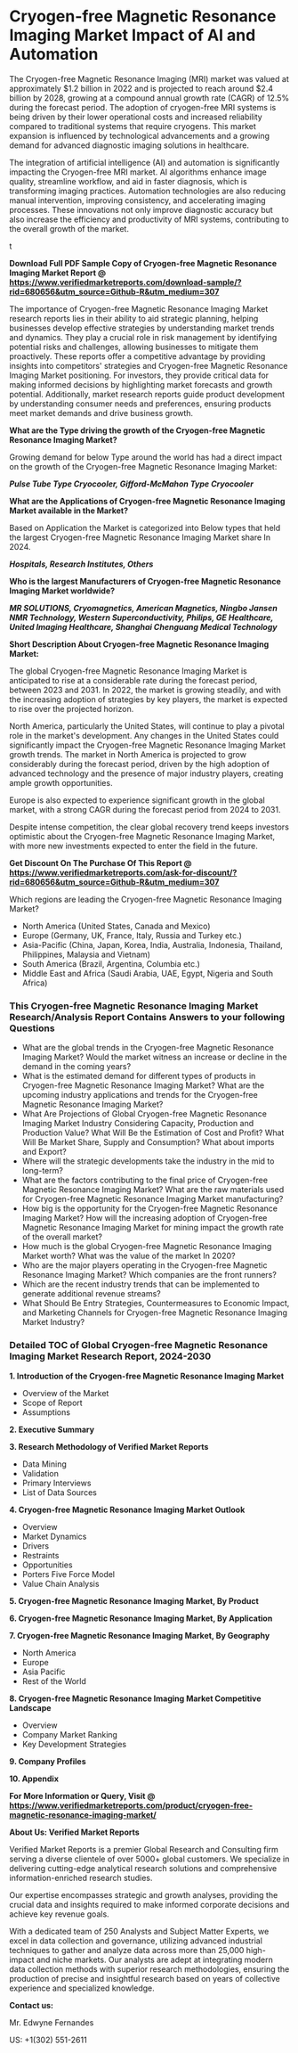 <meta name="title" content="Global Cryogen-free Magnetic Resonance Imaging Market Impact of AI and Automation"><meta name="description" content="The Cryogen-free Magnetic Resonance Imaging (MRI) market was valued at approximately $1.2 billion in 2022 and is projected to reach around $2.4 billion by 2028, growin"><meta name="title" content="Cryogen-free Magnetic Resonance Imaging Market Size, Share, Scope, Trends, Growth, Opportunities, Analysis, Forecast"><h1>Cryogen-free Magnetic Resonance Imaging Market Impact of AI and Automation</h1><p>The Cryogen-free Magnetic Resonance Imaging (MRI) market was valued at approximately $1.2 billion in 2022 and is projected to reach around $2.4 billion by 2028, growing at a compound annual growth rate (CAGR) of 12.5% during the forecast period. The adoption of cryogen-free MRI systems is being driven by their lower operational costs and increased reliability compared to traditional systems that require cryogens. This market expansion is influenced by technological advancements and a growing demand for advanced diagnostic imaging solutions in healthcare.</p><p>The integration of artificial intelligence (AI) and automation is significantly impacting the Cryogen-free MRI market. AI algorithms enhance image quality, streamline workflow, and aid in faster diagnosis, which is transforming imaging practices. Automation technologies are also reducing manual intervention, improving consistency, and accelerating imaging processes. These innovations not only improve diagnostic accuracy but also increase the efficiency and productivity of MRI systems, contributing to the overall growth of the market.</p>t</p><p id="" class=""><strong>Download Full PDF Sample Copy of Cryogen-free Magnetic Resonance Imaging Market Report @ <a href="https://www.verifiedmarketreports.com/download-sample/?rid=680656&utm_source=Github-R&utm_medium=307" target="_blank">https://www.verifiedmarketreports.com/download-sample/?rid=680656&utm_source=Github-R&utm_medium=307</a></strong></p><p>The importance of&nbsp;Cryogen-free Magnetic Resonance Imaging Market research reports lies in their ability to aid strategic planning, helping businesses develop effective strategies by understanding market trends and dynamics. They play a crucial role in risk management by identifying potential risks and challenges, allowing businesses to mitigate them proactively. These reports offer a competitive advantage by providing insights into competitors' strategies and Cryogen-free Magnetic Resonance Imaging Market positioning. For investors, they provide critical data for making informed decisions by highlighting market forecasts and growth potential. Additionally, market research reports guide product development by understanding consumer needs and preferences, ensuring products meet market demands and drive business growth.</p><p><strong>What are the&nbsp;Type driving the growth of the Cryogen-free Magnetic Resonance Imaging Market?</strong></p><p id="" class="">Growing demand for below Type around the world has had a direct impact on the growth of the Cryogen-free Magnetic Resonance Imaging Market:</p><em><strong>Pulse Tube Type Cryocooler, Gifford-McMahon Type Cryocooler</strong></em></p><strong>What are the&nbsp;Applications&nbsp;of Cryogen-free Magnetic Resonance Imaging Market available in the Market?</strong></p><p id="" class="">Based on Application the Market is categorized into Below types that held the largest Cryogen-free Magnetic Resonance Imaging Market share In 2024.</p><em><strong>Hospitals, Research Institutes, Others</strong></em></p><strong>Who is the largest Manufacturers of Cryogen-free Magnetic Resonance Imaging Market worldwide?</strong></p><p><em><strong>MR SOLUTIONS, Cryomagnetics, American Magnetics, Ningbo Jansen NMR Technology, Western Superconductivity, Philips, GE Healthcare, United Imaging Healthcare, Shanghai Chenguang Medical Technology</strong></em></p><p id="" class=""><strong>Short Description About Cryogen-free Magnetic Resonance Imaging Market:</strong></p><p>The global Cryogen-free Magnetic Resonance Imaging Market is anticipated to rise at a considerable rate during the forecast period, between 2023 and 2031. In 2022, the market is growing steadily, and with the increasing adoption of strategies by key players, the market is expected to rise over the projected horizon.</p><p>North America, particularly the United States, will continue to play a pivotal role in the market's development. Any changes in the United States could significantly impact the Cryogen-free Magnetic Resonance Imaging Market growth trends. The market in North America is projected to grow considerably during the forecast period, driven by the high adoption of advanced technology and the presence of major industry players, creating ample growth opportunities.</p><p>Europe is also expected to experience significant growth in the global market, with a strong CAGR during the forecast period from 2024 to 2031.</p><p>Despite intense competition, the clear global recovery trend keeps investors optimistic about the Cryogen-free Magnetic Resonance Imaging Market, with more new investments expected to enter the field in the future.</p><p id="" class=""><strong>Get Discount On The Purchase Of This Report @ <a href="https://www.verifiedmarketreports.com/ask-for-discount/?rid=680656&utm_source=Github-R&utm_medium=307" target="_blank">https://www.verifiedmarketreports.com/ask-for-discount/?rid=680656&utm_source=Github-R&utm_medium=307</a></strong></p>Which regions are leading the Cryogen-free Magnetic Resonance Imaging Market?</p><ul><li>North America (United States, Canada and Mexico)</li><li>Europe (Germany, UK, France, Italy, Russia and Turkey etc.)</li><li>Asia-Pacific (China, Japan, Korea, India, Australia, Indonesia, Thailand, Philippines, Malaysia and Vietnam)</li><li>South America (Brazil, Argentina, Columbia etc.)</li><li>Middle East and Africa (Saudi Arabia, UAE, Egypt, Nigeria and South Africa)</li></ul><h3 id="" class="">This Cryogen-free Magnetic Resonance Imaging Market Research/Analysis Report Contains Answers to your following Questions</h3><ul><li>What are the global trends in the Cryogen-free Magnetic Resonance Imaging Market? Would the market witness an increase or decline in the demand in the coming years?</li><li>What is the estimated demand for different types of products in Cryogen-free Magnetic Resonance Imaging Market? What are the upcoming industry applications and trends for the Cryogen-free Magnetic Resonance Imaging Market?</li><li>What Are Projections of Global Cryogen-free Magnetic Resonance Imaging Market Industry Considering Capacity, Production and Production Value? What Will Be the Estimation of Cost and Profit? What Will Be Market Share, Supply and Consumption? What about imports and Export?</li><li>Where will the strategic developments take the industry in the mid to long-term?</li><li>What are the factors contributing to the final price of Cryogen-free Magnetic Resonance Imaging Market? What are the raw materials used for Cryogen-free Magnetic Resonance Imaging Market manufacturing?</li><li>How big is the opportunity for the Cryogen-free Magnetic Resonance Imaging Market? How will the increasing adoption of Cryogen-free Magnetic Resonance Imaging Market for mining impact the growth rate of the overall market?</li><li>How much is the global Cryogen-free Magnetic Resonance Imaging Market worth? What was the value of the market In 2020?</li><li>Who are the major players operating in the Cryogen-free Magnetic Resonance Imaging Market? Which companies are the front runners?</li><li>Which are the recent industry trends that can be implemented to generate additional revenue streams?</li><li>What Should Be Entry Strategies, Countermeasures to Economic Impact, and Marketing Channels for Cryogen-free Magnetic Resonance Imaging Market Industry?</li></ul><h3 id="" class="">Detailed TOC of Global Cryogen-free Magnetic Resonance Imaging Market Research Report, 2024-2030</h3><p id="" class=""><strong>1. Introduction of the Cryogen-free Magnetic Resonance Imaging Market</strong></p><ul><li>Overview of the Market</li><li>Scope of Report</li><li>Assumptions</li></ul><p id="" class=""><strong>2. Executive Summary</strong></p><p id="" class=""><strong>3. Research Methodology of Verified Market Reports</strong></p><ul><li>Data Mining</li><li>Validation</li><li>Primary Interviews</li><li>List of Data Sources</li></ul><p id="" class=""><strong>4. Cryogen-free Magnetic Resonance Imaging Market Outlook</strong></p><ul><li>Overview</li><li>Market Dynamics</li><li>Drivers</li><li>Restraints</li><li>Opportunities</li><li>Porters Five Force Model</li><li>Value Chain Analysis</li></ul><p id="" class=""><strong>5. Cryogen-free Magnetic Resonance Imaging Market, By Product</strong></p><p id="" class=""><strong>6. Cryogen-free Magnetic Resonance Imaging Market, By Application</strong></p><p id="" class=""><strong>7. Cryogen-free Magnetic Resonance Imaging Market, By Geography</strong></p><ul><li>North America</li><li>Europe</li><li>Asia Pacific</li><li>Rest of the World</li></ul><p id="" class=""><strong>8. Cryogen-free Magnetic Resonance Imaging Market Competitive Landscape</strong></p><ul><li>Overview</li><li>Company Market Ranking</li><li>Key Development Strategies</li></ul><p id="" class=""><strong>9. Company Profiles</strong></p><p id="" class=""><strong>10. Appendix</strong></p><p id="" class=""><strong>For More Information or Query, Visit @ <a href="https://www.verifiedmarketreports.com/product/cryogen-free-magnetic-resonance-imaging-market/" target="_blank">https://www.verifiedmarketreports.com/product/cryogen-free-magnetic-resonance-imaging-market/</a></strong></p><p id="" class=""><strong>About Us: Verified Market Reports</strong></p><p id="" class="">Verified Market Reports is a premier Global Research and Consulting firm serving a diverse clientele of over 5000+ global customers. We specialize in delivering cutting-edge analytical research solutions and comprehensive information-enriched research studies.</p><p id="" class="">Our expertise encompasses strategic and growth analyses, providing the crucial data and insights required to make informed corporate decisions and achieve key revenue goals.</p><p id="" class="">With a dedicated team of 250 Analysts and Subject Matter Experts, we excel in data collection and governance, utilizing advanced industrial techniques to gather and analyze data across more than 25,000 high-impact and niche markets. Our analysts are adept at integrating modern data collection methods with superior research methodologies, ensuring the production of precise and insightful research based on years of collective experience and specialized knowledge.</p><p id="" class=""><strong>Contact us:</strong></p><p id="" class="">Mr. Edwyne Fernandes</p><p id="" class="">US: +1(302) 551-2611</p>